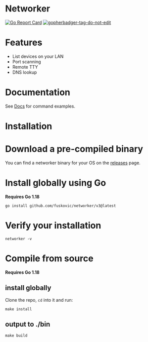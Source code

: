 # Networker

[![Go Report Card](https://goreportcard.com/badge/github.com/fuskovic/networker/v3)](https://goreportcard.com/report/github.com/fuskovic/networker/v3)
<a href='https://github.com/jpoles1/gopherbadger' target='_blank'>![gopherbadger-tag-do-not-edit](https://img.shields.io/badge/Go%20Coverage-74%25-brightgreen.svg?longCache=true&style=flat)</a>

# Features

- List devices on your LAN
- Port scanning
- Remote TTY
- DNS lookup

# Documentation

See [Docs](https://github.com/fuskovic/networker/blob/master/docs/networker.md) for command examples.

# Installation

# Download a pre-compiled binary

You can find a networker binary for your OS on the [releases](https://github.com/fuskovic/networker/releases) page.

# Install globally using Go

**Requires Go 1.18**

    go install github.com/fuskovic/networker/v3@latest

# Verify your installation

    networker -v

# Compile from source

**Requires Go 1.18**

## install globally

Clone the repo, `cd` into it and run:

    make install

## output to ./bin

    make build
